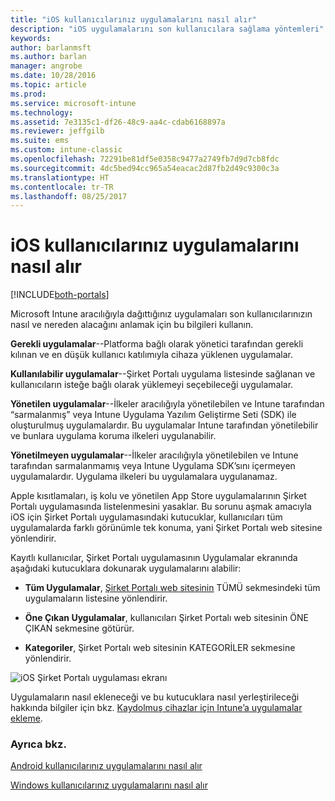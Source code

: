 ```yaml
---
title: "iOS kullanıcılarınız uygulamalarını nasıl alır"
description: "iOS uygulamalarını son kullanıcılara sağlama yöntemleri"
keywords: 
author: barlanmsft
ms.author: barlan
manager: angrobe
ms.date: 10/28/2016
ms.topic: article
ms.prod: 
ms.service: microsoft-intune
ms.technology: 
ms.assetid: 7e3135c1-df26-48c9-aa4c-cdab6168897a
ms.reviewer: jeffgilb
ms.suite: ems
ms.custom: intune-classic
ms.openlocfilehash: 72291be81df5e0358c9477a2749fb7d9d7cb8fdc
ms.sourcegitcommit: 4dc5bed94cc965a54eacac2d87fb2d49c9300c3a
ms.translationtype: HT
ms.contentlocale: tr-TR
ms.lasthandoff: 08/25/2017
---
```

# <a name="how-your-ios-users-get-their-apps"></a>iOS kullanıcılarınız uygulamalarını nasıl alır

[!INCLUDE[both-portals](./includes/note-for-both-portals.md)]

Microsoft Intune aracılığıyla dağıttığınız uygulamaları son kullanıcılarınızın nasıl ve nereden alacağını anlamak için bu bilgileri kullanın.

**Gerekli uygulamalar**--Platforma bağlı olarak yönetici tarafından gerekli kılınan ve en düşük kullanıcı katılımıyla cihaza yüklenen uygulamalar.

**Kullanılabilir uygulamalar**--Şirket Portalı uygulama listesinde sağlanan ve kullanıcıların isteğe bağlı olarak yüklemeyi seçebileceği uygulamalar.

**Yönetilen uygulamalar**--İlkeler aracılığıyla yönetilebilen ve Intune tarafından “sarmalanmış” veya Intune Uygulama Yazılım Geliştirme Seti (SDK) ile oluşturulmuş uygulamalardır. Bu uygulamalar Intune tarafından yönetilebilir ve bunlara uygulama koruma ilkeleri uygulanabilir.

**Yönetilmeyen uygulamalar**--İlkeler aracılığıyla yönetilebilen ve Intune tarafından sarmalanmamış veya Intune Uygulama SDK’sını içermeyen uygulamalardır. Uygulama ilkeleri bu uygulamalara uygulanamaz.

Apple kısıtlamaları, iş kolu ve yönetilen App Store uygulamalarının Şirket Portalı uygulamasında listelenmesini yasaklar. Bu sorunu aşmak amacıyla iOS için Şirket Portalı uygulamasındaki kutucuklar, kullanıcıları tüm uygulamalarda farklı görünümle tek konuma, yani Şirket Portalı web sitesine yönlendirir.

Kayıtlı kullanıcılar, Şirket Portalı uygulamasının Uygulamalar ekranında aşağıdaki kutucuklara dokunarak uygulamalarını alabilir:

- **Tüm Uygulamalar**, [Şirket Portalı web sitesinin](https://portal.manage.microsoft.com) TÜMÜ sekmesindeki tüm uygulamaların listesine yönlendirir.

- **Öne Çıkan Uygulamalar**, kullanıcıları Şirket Portalı web sitesinin ÖNE ÇIKAN sekmesine götürür.

- **Kategoriler**, Şirket Portalı web sitesinin KATEGORİLER sekmesine yönlendirir.


![iOS Şirket Portalı uygulaması ekranı](./media/ios-cp-app-main-apps-screen.png)

Uygulamaların nasıl ekleneceği ve bu kutucuklara nasıl yerleştirileceği hakkında bilgiler için bkz. [Kaydolmuş cihazlar için Intune’a uygulamalar ekleme](/intune-classic/deploy-use/add-apps-for-mobile-devices-in-microsoft-intune.md).

### <a name="see-also"></a>Ayrıca bkz.
[Android kullanıcılarınız uygulamalarını nasıl alır](end-user-apps-android.md)

[Windows kullanıcılarınız uygulamalarını nasıl alır](end-user-apps-windows.md)
